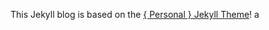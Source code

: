 This Jekyll blog is based on the [{ Personal } Jekyll Theme](https://github.com/PanosSakkos/personal-jekyll-theme/)!
a

